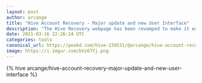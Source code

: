 ```yaml
---
layout: post
author: arcange
title: "Hive Account Recovery - Major update and new User Interface"
description: "The Hive Recovery webpage has been revamped to make it easier to perform an account recovery. Check out the new UI."
date: 2021-03-16 22:26:24 UTC
categories: tools
canonical_url: https://peakd.com/hive-139531/@arcange/hive-account-recovery-major-update-and-new-user-interface
image: https://i.imgur.com/bVz67Yj.png
---
```

{% hive arcange/hive-account-recovery-major-update-and-new-user-interface %}
